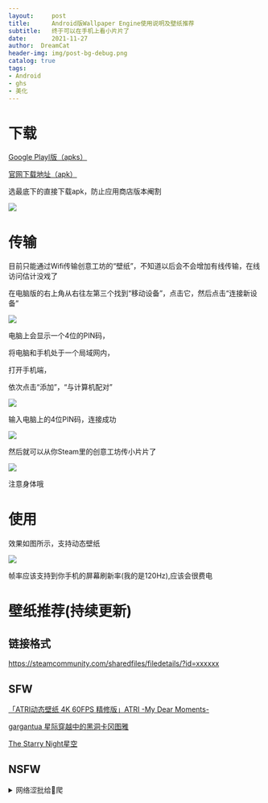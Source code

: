 ```yaml
---
layout:     post
title:      Android版Wallpaper Engine使用说明及壁纸推荐
subtitle:   终于可以在手机上看小片片了
date:       2021-11-27
author:  DreamCat
header-img: img/post-bg-debug.png
catalog: true
tags:
- Android
- ghs
- 美化
---
```


# 下载

<a href="https://play.google.com/store/apps/details?id=io.wallpaperengine.weclient" target="_blank">Google Playl版（apks）</a>

<a href="https://www.wallpaperengine.io/android/zh-hans" target="_blank">官网下载地址（apk）</a>

选最底下的直接下载apk，防止应用商店版本阉割

![](https://github.com/DreamingCats/dreamingcats.github.io/raw/main/img/WallpaperEngine/apk.png)

# 传输

目前只能通过Wifi传输创意工坊的“壁纸”，不知道以后会不会增加有线传输，在线访问估计没戏了

在电脑版的右上角从右往左第三个找到“移动设备”，点击它，然后点击“连接新设备”

![](https://github.com/DreamingCats/dreamingcats.github.io/raw/main/img/WallpaperEngine/Add.png)

电脑上会显示一个4位的PIN码，

将电脑和手机处于一个局域网内，

打开手机端，

依次点击“添加”，“与计算机配对”

![](https://github.com/DreamingCats/dreamingcats.github.io/raw/main/img/WallpaperEngine/Set.png)

输入电脑上的4位PIN码，连接成功

![](https://github.com/DreamingCats/dreamingcats.github.io/raw/main/img/WallpaperEngine/Connect.png)

然后就可以从你Steam里的创意工坊传小片片了

![](https://github.com/DreamingCats/dreamingcats.github.io/raw/main/img/WallpaperEngine/Transport.png)

注意身体哦

# 使用

效果如图所示，支持动态壁纸

![](https://github.com/DreamingCats/dreamingcats.github.io/raw/main/img/WallpaperEngine/LockScreen.png)

帧率应该支持到你手机的屏幕刷新率(我的是120Hz),应该会很费电

# 壁纸推荐(持续更新)

## 链接格式

https://steamcommunity.com/sharedfiles/filedetails/?id=xxxxxx

## SFW

<a href="https://steamcommunity.com/sharedfiles/filedetails/?id=2141213975" target="_blank">「ATRI动态壁纸 4K 60FPS 精修版」ATRI -My Dear Moments-</a>

<a href="https://steamcommunity.com/sharedfiles/filedetails/?id=823949892" target="_blank">gargantua 星际穿越中的黑洞卡冈图雅</a>

<a href="https://steamcommunity.com/sharedfiles/filedetails/?id=863123048" target="_blank">The Starry Night星空</a>



## NSFW

<details>
  <summary>网络涩批给👴爬</summary>

多来点，👴就好这口

<a href="https://steamcommunity.com/sharedfiles/filedetails/?id=2634852257" target="_blank">[Kizuma]原神胡桃</a>

</details>
